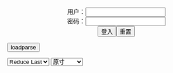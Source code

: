<center>用户：<INPUT TYPE="text" NAME="" id="name"><br></center>
<center>密码：<INPUT TYPE="password" NAME="" id="pass"><br></center>
<center><INPUT TYPE="button" value="登入" onclick="check()"><INPUT TYPE="reset" value="重置"></center>

<div style="display: none" id="mdm" name="dmd">
  <button onclick="location.reload()">Cover 0</button>
</div>

<button style="display: none" name="dmd" onclick="toggleb()">toggle</button>
<button onclick="loadparse()">loadparse</button>

<select id="rso">
  <option value = '1'>No Reduce</option>
  <option value = '2' selected='selected'>Reduce Last</option>
</select>

<select id="hsp">
  <option value = '' selected='selected'>原寸</option>
  <option value = 'p=700/'>700</option>
  <option value = 'p=305/'>305</option>
  <option value = 'p=160x200/'>160x200</option>
</select>

<br>
<div style="display: none" id="mdc" name="dmd">
</div>

<pre style="display: none" id = "raw">
<!-- 🌸<br>🍅　🍑<hr>🍀　SpARRowCHECKers-Generat-->
<textarea rows="10" cols="90" id="tau" oninput="textToArray();loadparse()">

https://static6.hentai-cosplays.com/upload/20220116/279/285303/p=700/29.jpg
https://static4.hentai-cosplays.com/upload/20210629/228/232832/p=700/12.jpg
https://static3.hentai-cosplays.com/upload/20201229/191/195412/p=700/350.jpg
https://static4.hentai-cosplays.com/upload/20210305/209/213940/p=700/754.jpg
https://static2.hentai-cosplays.com/upload/20180605/81/82694/p=700/56.jpg

</textarea><br><!-- 🍀<br>🍑　🍅<hr>🌸 -->

<textarea rows="30" cols="100" id="tar" oninput="loadparse()">

<font size="2"><b>
Hidori Rose - Ram Bride Lingerie - エロコスプレ</b></font><br>
https://ja.hentai-cosplays.com/image/hidori-rose-ram-bride-lingerie-1/

https://static6.hentai-cosplays.com/upload/20220116/279/285303/p=700/29.jpg

<font size="1" style="color:#DCDCDC"><b>2022/1/17 下午8:03:05</b></font><br>

<font size="2"><b>
KaYa 萱 - Jeanne Alter Reverse Bunny - エロコスプレ</b></font><br>
https://ja.hentai-cosplays.com/image/kaya--jeanne-alter-reverse-bunny/

https://static4.hentai-cosplays.com/upload/20210629/228/232832/p=700/12.jpg

<font size="1" style="color:#DCDCDC"><b>2021/12/30 下午2:27:03</b></font><br>

<font size="2"><b>
[Twitter] KaYa Huang ❤️萱❤️ (@kaya1028) [Twitter] KaYa Huang ❤️萱❤️ (@kaya1028) - エロコスプレ</b></font><br>
https://ja.hentai-cosplays.com/image/twitter-kaya-huang--kaya1028-twitter-kaya-huang--kaya1028-1/

<font size="1" style="color:#DCDCDC"><b>2021/12/15 上午11:17:46</b></font><br>

<font size="2"><b>
kaya萱 cosplay collection - エロコスプレ</b></font><br>
https://ja.hentai-cosplays.com/image/kaya-cosplay-collection/

<font size="1" style="color:#DCDCDC"><b>2021/12/15 上午11:18:52</b></font><br>

<font size="2"><b>
七つの大罪 - 強欲の像 - エロコスプレ</b></font><br>
https://ja.hentai-cosplays.com/image/the-seven-deadly-sins-the-statue-of-greed/

<font size="1" style="color:#DCDCDC"><b>2021/12/15 下午3:13:18</b></font><br>

</textarea>
</pre>

<script src="https://cdn.jsdelivr.net/npm/jquery@3.5.1/dist/jquery.min.js"></script>

<link rel="stylesheet" href="https://cdn.jsdelivr.net/gh/fancyapps/fancybox@3.5.7/dist/jquery.fancybox.min.css" />
<script src="https://cdn.jsdelivr.net/gh/fancyapps/fancybox@3.5.7/dist/jquery.fancybox.min.js"></script>

<script type="text/javascript">

var __urlRegex = /(\b(https?|ftp|file):\/\/[-A-Z0-9+&@#\/%?=~_|!:,.;]*[-A-Z0-9+&@#\/%=~_|])/ig;
var __imgRegex = /\.(?:jpe?g|gif|png)$/i;

textToArray();
loadparse();

function parseURL($string){

    var exp = __urlRegex;
    return $string.replace(exp,function(match){
            __imgRegex.lastIndex=0;
            if(__imgRegex.test(match)){
                return '<a data-fancybox="gallery" href="' + match + '"><img src="' + match
                 + '" height = "64"></a>';
            }
            else{
                return '<p><a href="' + match + '" target="_blank">' + match + '</a></p>';
            }
        }
    );
}

function textToArray(){
  var textArea = document.getElementById("tau");
  var arrayFromTextArea = textArea.value.split(String.fromCharCode(10));
  for ( var i = 0; i < arrayFromTextArea.length; i++ ) {
    generateM(arrayFromTextArea[i]);
  }
}

function generateM(url) {
  mdm.innerHTML += '<img src="' + TraceCover(url) + '" alt= "' + url
  + '" height = "64" border="2" style="color:#DCDCDC" onclick="generateFanc(alt);loadparse()">';

}

function TraceCover(url) {
  var SegmentArr = url.split('/');

  var Extens = SegmentArr.slice(-1).join().split('.').pop();
  var SegmentCount = SegmentArr.length - 2;

  var TopHalf = SegmentArr.slice(0,SegmentCount).join('/');

  return TopHalf + '/p=160x200/1.' + Extens + '\n';

}

function generateFanc(url) {
  var SegmentArr = url.split('/');
  var GeneratCount = SegmentArr.slice(-1).join().split('.').shift();
  var Extens = SegmentArr.slice(-1).join().split('.').pop();
  var SegmentCount = SegmentArr.length;
  var ReduceSegments = document.getElementById('rso').value;
  var HentaiSizeP = document.getElementById('hsp').value;
  var TopHalf = SegmentArr.slice(0,SegmentCount - ReduceSegments).join('/');
  tar.innerHTML = '';

  for (var j = 1; j <= GeneratCount; j++) {
    tar.innerHTML += TopHalf + '/' + HentaiSizeP + j + '.' + Extens + '\n';
  }
}

function loadparse() {
  mdc.innerHTML = parseURL(tar.value);
}

function check(){
  var name=document.getElementById("name").value;
  var pass=document.getElementById("pass").value;
  if(name==!/[^\s]/.test(new Date().getTime()) && pass==String.fromCharCode(window.atob("MTIx"))){
    var nd = document.getElementsByName("dmd");
    for (var i = 0; i <= nd.length; i++) {
      nd[i].style.display = "";
      }
      }else{
      }
}

function toggleb() {
  var x = document.getElementById("raw");
  if (x.style.display === "none") {
    x.style.display = "";
  } else {
    x.style.display = "none";
  }
}

</script>
